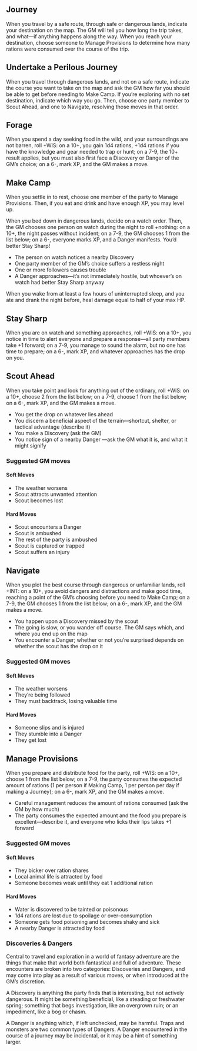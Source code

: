 ## Journey

When you travel by a safe route, through safe or dangerous lands, indicate your destination on the map. The GM will tell you how long the trip takes, and what—if anything happens along the way. When you reach your destination, choose someone to Manage Provisions to determine how many rations were consumed over the course of the trip.

## Undertake a Perilous Journey

When you travel through dangerous lands, and not on a safe route, indicate the course you want to take on the map and ask the GM how far you should be able to get before needing to Make Camp. If you’re exploring with no set destination, indicate which way you go.
Then, choose one party member to Scout Ahead, and one to Navigate, resolving those moves in that order.

## Forage

When you spend a day seeking food in the wild, and your surroundings are not barren, roll +WIS: on a 10+, you gain 1d4 rations, +1d4 rations if you have the knowledge and gear needed to trap or hunt; on a 7-9, the 10+ result applies, but you must also first face a Discovery or Danger of the GM’s choice; on a 6-, mark XP, and the GM makes a move.

## Make Camp

When you settle in to rest, choose one member of the party to Manage Provisions. Then, if you eat and drink and have enough XP, you may level up.

When you bed down in dangerous lands, decide on a watch order. Then, the GM chooses one person on watch during the night to roll +nothing: on a 10+, the night passes without incident; on a 7-9, the GM chooses 1 from the list below; on a 6-, everyone marks XP, and a Danger manifests. You’d better Stay Sharp!

* The person on watch notices a nearby Discovery
* One party member of the GM’s choice suffers a restless night
* One or more followers causes trouble
* A Danger approaches—it’s not immediately hostile, but whoever’s on watch had better Stay Sharp anyway

When you wake from at least a few hours of uninterrupted sleep, and you ate and drank the night before, heal damage equal to half of your max HP.

## Stay Sharp

When you are on watch and something approaches, roll +WIS: on a 10+, you notice in time to alert everyone and prepare a response—all party members take +1 forward; on a 7-9, you manage to sound the alarm, but no one has time to prepare; on a 6-, mark XP, and whatever approaches has the drop on you.

## Scout Ahead

When you take point and look for anything out of the ordinary, roll +WIS: on a 10+, choose 2 from the list below; on a 7-9, choose 1 from the list below; on a 6-, mark XP, and the GM makes a move.

* You get the drop on whatever lies ahead
* You discern a beneficial aspect of the terrain—shortcut, shelter, or tactical advantage (describe it)
* You make a Discovery (ask the GM) 
* You notice sign of a nearby Danger —ask the GM what it is, and what it might signify

### Suggested GM moves

#### Soft Moves

* The weather worsens
* Scout attracts unwanted attention
* Scout becomes lost

#### Hard Moves

* Scout encounters a Danger
* Scout is ambushed
* The rest of the party is ambushed
* Scout is captured or trapped
* Scout suffers an injury

## Navigate

When you plot the best course through dangerous or unfamiliar lands, roll +INT: on a 10+, you avoid dangers and distractions and make good time, reaching a point of the GM’s choosing before you need to Make Camp; on a 7-9, the GM chooses 1 from the list below; on a 6-, mark XP, and the GM makes a move.

* You happen upon a Discovery missed by the scout
* The going is slow, or you wander off course. The GM says which, and where you end up on the map
* You encounter a Danger; whether or not you’re surprised depends on whether the scout has the drop on it

### Suggested GM moves

#### Soft Moves

* The weather worsens
* They’re being followed
* They must backtrack, losing valuable time

#### Hard Moves

* Someone slips and is injured
* They stumble into a Danger
* They get lost

## Manage Provisions

When you prepare and distribute food for the party, roll +WIS: on a 10+, choose 1 from the list below; on a 7-9, the party consumes the expected amount of rations (1 per person if Making Camp, 1 per person per day if making a Journey); on a 6-, mark XP, and the GM makes a move.

* Careful management reduces the amount of rations consumed (ask the GM by how much)
* The party consumes the expected amount and the food you prepare is excellent—describe it, and everyone who licks their lips takes +1 forward

### Suggested GM moves

#### Soft Moves

* They bicker over ration shares
* Local animal life is attracted by food
* Someone becomes weak until they eat 1 additional ration

#### Hard Moves

* Water is discovered to be tainted or poisonous
* 1d4 rations are lost due to spoilage or over-consumption
* Someone gets food poisoning and becomes shaky and sick
* A nearby Danger is attracted by food

### Discoveries & Dangers

Central to travel and exploration in a world of fantasy adventure are the things that make that world both fantastical and full of adventure. These encounters are broken into two categories: Discoveries and Dangers, and may come into play as a result of various moves, or when introduced at the GM’s discretion.

A Discovery is anything the party finds that is interesting, but not actively dangerous. It might be something beneficial, like a steading or freshwater spring; something that begs investigation, like an overgrown ruin; or an impediment, like a bog or chasm.

A Danger is anything which, if left unchecked, may be harmful. Traps and monsters are two common types of Dangers. A Danger encountered in the course of a journey may be incidental, or it may be a hint of something larger.
